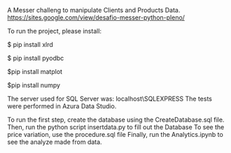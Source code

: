 A Messer challeng to manipulate Clients and Products Data.
https://sites.google.com/view/desafio-messer-python-pleno/  

To run the project, please install:

$ pip install xlrd

$ pip install pyodbc

$pip install matplot

$pip install numpy

The server used for SQL Server was: localhost\SQLEXPRESS
The tests were performed in Azura Data Studio.


To run the first step, create the database using the CreateDatabase.sql file.
Then, run the python script insertdata.py to fill out the Database
To see the price variation, use the procedure.sql file
Finally, run the Analytics.ipynb to see the analyze made from data.